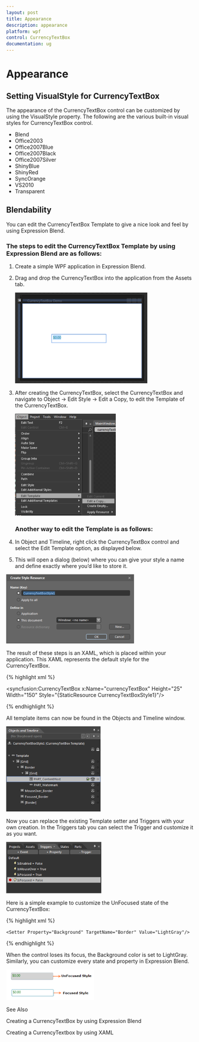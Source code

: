 ```yaml
---
layout: post
title: Appearance
description: appearance  
platform: wpf
control: CurrencyTextBox 
documentation: ug
---
```


# Appearance  

## Setting VisualStyle for CurrencyTextBox

The appearance of the CurrencyTextBox control can be customized by using the VisualStyle property. The following are the various built-in visual styles for CurrencyTextBox control.

* Blend
* Office2003
* Office2007Blue
* Office2007Black
* Office2007Silver
* ShinyBlue
* ShinyRed
* SyncOrange
* VS2010
* Transparent

## Blendability


You can edit the CurrencyTextBox Template to give a nice look and feel by using Expression Blend.

### The steps to edit the CurrencyTextBox Template by using Expression Blend are as follows:

1. Create a simple WPF application in Expression Blend.
2. Drag and drop the CurrencyTextBox into the application from the Assets tab.



    ![](Appearance_images/Appearance_img1.png)





3. After creating the CurrencyTextBox, select the CurrencyTextBox and navigate to Object -> Edit Style -> Edit a Copy, to edit the Template of the CurrencyTextBox.



    ![](Appearance_images/Appearance_img2.png)





   ### Another way to edit the Template is as follows:

4. In Object and Timeline, right click the CurrencyTextBox control and select the Edit Template option, as displayed below. 
5. This will open a dialog (below) where you can give your style a name and define exactly where you’d like to store it.



![](Appearance_images/Appearance_img3.png)





The result of these steps is an XAML, which is placed within your application. This XAML represents the default style for the CurrencyTextBox.

{% highlight xml %}

<syncfusion:CurrencyTextBox x:Name="currencyTextBox" Height="25" Width="150" Style="{StaticResource CurrencyTextBoxStyle1}"/>

{% endhighlight %}

All template items can now be found in the Objects and Timeline window.



![](Appearance_images/Appearance_img4.png)



Now you can replace the existing Template setter and Triggers with your own creation. In the Triggers tab you can select the Trigger and customize it as you want.



![](Appearance_images/Appearance_img5.png)



Here is a simple example to customize the UnFocused state of the CurrencyTextBox: 


{% highlight xml %}

<Trigger Property="IsFocused" Value="False">

    <Setter Property="Background" TargetName="Border" Value="LightGray"/>

</Trigger>

{% endhighlight %}


When the control loses its focus, the Background color is set to LightGray. Similarly, you can customize every state and property in Expression Blend.



![](Appearance_images/Appearance_img6.png)



See Also

Creating a CurrencyTextBox by using Expression Blend

Creating a CurrencyTextbox by using XAML

